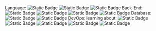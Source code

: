 ### 

Language:
![Static Badge](https://img.shields.io/badge/java-acadb6) ![Static Badge](https://img.shields.io/badge/Kotlin-726890)  ![Static Badge](https://img.shields.io/badge/SQL-382f3c)
Back-End:
![Static Badge](https://img.shields.io/badge/JPA-222222) ![Static Badge](https://img.shields.io/badge/Spring%20boot-020202)   ![Static Badge](https://img.shields.io/badge/RESTful%20API-acadb6) ![Static Badge](https://img.shields.io/badge/Gradle-726890)
Database:
![Static Badge](https://img.shields.io/badge/MYSQL-726890) ![Static Badge](https://img.shields.io/badge/Oracle-382f3c)
DevOps:
learning about:
![Static Badge](https://img.shields.io/badge/AWS-222222) ![Static Badge](https://img.shields.io/badge/GitHub%20Actions-020202)  ![Static Badge](https://img.shields.io/badge/Docker-acadb6) ![Static Badge](https://img.shields.io/badge/Kotlin-726890)  ![Static Badge](https://img.shields.io/badge/TDD-382f3c)


<!--
**hongseongkim/hongseongkim** is a ✨ _special_ ✨ repository because its `README.md` (this file) appears on your GitHub profile.

Here are some ideas to get you started:

- 🔭 I’m currently working on ...
- 🌱 I’m currently learning ...  ![Static Badge](https://img.shields.io/badge/java-acadb6) ![Static Badge](https://img.shields.io/badge/Spring%20boot-726890) ![Static Badge](https://img.shields.io/badge/IntelliJ%20IDEA-382f3c) ![Static Badge](https://img.shields.io/badge/MYSQL-222222) ![Static Badge](https://img.shields.io/badge/Kotlin-020202)

- 👯 I’m looking to collaborate on ...
- 🤔 I’m looking for help with ...
- 💬 Ask me about ...
- 📫 How to reach me: ...
- 😄 Pronouns: ...
- ⚡ Fun fact: ...
-->
